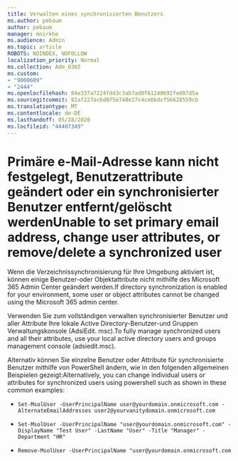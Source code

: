 ```yaml
---
title: Verwalten eines synchronisierten Benutzers
ms.author: pebaum
author: pebaum
manager: mnirkhe
ms.audience: Admin
ms.topic: article
ROBOTS: NOINDEX, NOFOLLOW
localization_priority: Normal
ms.collection: Adm_O365
ms.custom:
- "9000609"
- "2444"
ms.openlocfilehash: 84e337a7224fdd3c3ab7ad0f61240692fe007d5a
ms.sourcegitcommit: 82af227ac6d075e748e27c4ce6bdcf56628559cb
ms.translationtype: MT
ms.contentlocale: de-DE
ms.lasthandoff: 05/28/2020
ms.locfileid: "44407349"
---
```

# <a name="unable-to-set-primary-email-address-change-user-attributes-or-removedelete-a-synchronized-user"></a><span data-ttu-id="2410b-102">Primäre e-Mail-Adresse kann nicht festgelegt, Benutzerattribute geändert oder ein synchronisierter Benutzer entfernt/gelöscht werden</span><span class="sxs-lookup"><span data-stu-id="2410b-102">Unable to set primary email address, change user attributes, or remove/delete a synchronized user</span></span>

<span data-ttu-id="2410b-103">Wenn die Verzeichnissynchronisierung für Ihre Umgebung aktiviert ist, können einige Benutzer-oder Objektattribute nicht mithilfe des Microsoft 365 Admin Center geändert werden.</span><span class="sxs-lookup"><span data-stu-id="2410b-103">If directory synchronization is enabled for your environment, some user or object attributes cannot be changed using the Microsoft 365 admin center.</span></span>

<span data-ttu-id="2410b-104">Verwenden Sie zum vollständigen verwalten synchronisierter Benutzer und aller Attribute Ihre lokale Active Directory-Benutzer-und Gruppen Verwaltungskonsole (AdsiEdit. msc).</span><span class="sxs-lookup"><span data-stu-id="2410b-104">To fully manage synchronized users and all their attributes, use your local active directory users and groups management console (adsiedit.msc).</span></span>  

<span data-ttu-id="2410b-105">Alternativ können Sie einzelne Benutzer oder Attribute für synchronisierte Benutzer mithilfe von PowerShell ändern, wie in den folgenden allgemeinen Beispielen gezeigt:</span><span class="sxs-lookup"><span data-stu-id="2410b-105">Alternatively, you can change individual users or attributes for synchronized users using powershell such as shown in these common examples:</span></span> 
- `Set-MsolUser -UserPrincipalName user@yourdomain.onmicrosoft.com -AlternateEmailAddresses user2@yourvanitydomain.onmicrosoft.com`

- `Set-MsolUser -UserPrincipalName "user@yourdomain.onmicrosoft.com" -DisplayName "Test User" -LastName "User" -Title "Manager" -Department "HR"`

- `Remove-MsolUser -UserPrincipalName "user@yourdomain.onmicrosoft.com`
